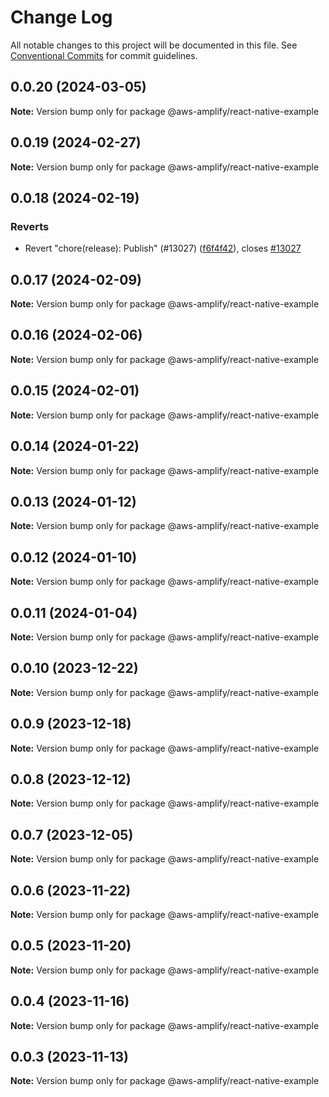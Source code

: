 # Change Log

All notable changes to this project will be documented in this file.
See [Conventional Commits](https://conventionalcommits.org) for commit guidelines.

## 0.0.20 (2024-03-05)

**Note:** Version bump only for package @aws-amplify/react-native-example

## 0.0.19 (2024-02-27)

**Note:** Version bump only for package @aws-amplify/react-native-example

## 0.0.18 (2024-02-19)

### Reverts

- Revert "chore(release): Publish" (#13027) ([f6f4f42](https://github.com/aws-amplify/amplify-js/commit/f6f4f42befa04ed3c1502fa0adf17c6700abfddf)), closes [#13027](https://github.com/aws-amplify/amplify-js/issues/13027)

## 0.0.17 (2024-02-09)

**Note:** Version bump only for package @aws-amplify/react-native-example

## 0.0.16 (2024-02-06)

**Note:** Version bump only for package @aws-amplify/react-native-example

## 0.0.15 (2024-02-01)

**Note:** Version bump only for package @aws-amplify/react-native-example

## 0.0.14 (2024-01-22)

**Note:** Version bump only for package @aws-amplify/react-native-example

## 0.0.13 (2024-01-12)

**Note:** Version bump only for package @aws-amplify/react-native-example

## 0.0.12 (2024-01-10)

**Note:** Version bump only for package @aws-amplify/react-native-example

## 0.0.11 (2024-01-04)

**Note:** Version bump only for package @aws-amplify/react-native-example

## 0.0.10 (2023-12-22)

**Note:** Version bump only for package @aws-amplify/react-native-example

## 0.0.9 (2023-12-18)

**Note:** Version bump only for package @aws-amplify/react-native-example

## 0.0.8 (2023-12-12)

**Note:** Version bump only for package @aws-amplify/react-native-example

## 0.0.7 (2023-12-05)

**Note:** Version bump only for package @aws-amplify/react-native-example

## 0.0.6 (2023-11-22)

**Note:** Version bump only for package @aws-amplify/react-native-example

## 0.0.5 (2023-11-20)

**Note:** Version bump only for package @aws-amplify/react-native-example

## 0.0.4 (2023-11-16)

**Note:** Version bump only for package @aws-amplify/react-native-example

## 0.0.3 (2023-11-13)

**Note:** Version bump only for package @aws-amplify/react-native-example
